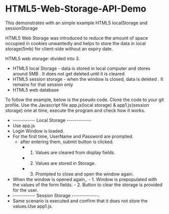 # HTML5-Web-Storage-API-Demo
This demonstrates with an simple example HTML5 localStorage and sessionStorage

HTML5 Web Storage was introduced to reduce the amount of space occupied in cookies unwantedly and helps to store the data in local storage(5mb) for client-side without an expiry date.

HTML5 web storage: divided into 3.

- HTML5 local Storage - data is stored in local computer and stores around 5MB . It does not get deleted until it is cleared
- HTML5 session storage - when the window is closed, data is deleted . It remains for that session only
- HTML5 web database

To follow the example, below is the pseudo code. Clone the code to your git profile.  Use the Javascript file app.js(local storage) & app1.js(session storage) one at time, execute the program and check how it works.

 - ----------- Local Storage ------------ 
 - Use app.js 
 -  Login Window is loaded.
 -  For the first time, UserName and Password are prompted.
    - after entering them, submit button is clicked. 
       - 1. Values are cleared from display fields.
       - 2. Values are stored in Storage.
       - 3. Prompted to close and open the window again.
 -  When the window is opened again,. 
        - 1. Window is prepopulated with the values of the form fields.
        - 2. Button to clear the storage is provided for the user.
 - ----------- Session Storage -------------.
 - Same scenario is executed and confirm that it does not store the values.Use app1.js.
